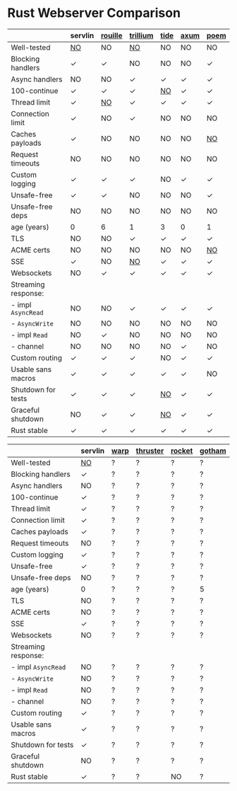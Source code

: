# Rust Webserver Comparison

|  | servlin | [rouille](https://crates.io/crates/rouille) | [trillium](https://crates.io/crates/trillium) | [tide](https://crates.io/crates/tide) | [axum](https://crates.io/crates/axum) | [poem](https://crates.io/crates/poem) |
|---------------------|----|----|----|----|----|----|
| Well-tested         | [NO](https://github.com/mleonhard/servlin/issues/1) | NO | [NO](https://github.com/trillium-rs/trillium/discussions/181) | NO | NO | NO |
| Blocking handlers   | ✓  | ✓  | NO | NO | NO | ✓  |
| Async handlers      | NO | NO | ✓  | ✓  | ✓  | ✓  |
| 100-continue        | ✓  | ✓  | ✓  | [NO](https://github.com/http-rs/tide/issues/878) | ✓ | ✓ |
| Thread limit        | ✓  | [NO](https://github.com/tiny-http/tiny-http/issues/221) | ✓ | ✓ | ✓ | ✓ |
| Connection limit    | ✓  | NO | ✓  | NO | NO | NO |
| Caches payloads     | ✓  | NO | NO | NO | NO | [NO](https://github.com/poem-web/poem/issues/75) |
| Request timeouts    | NO | NO | NO | NO | NO | NO |
| Custom logging      | ✓  | ✓  | ✓  | NO | ✓  | ✓  |
| Unsafe-free         | ✓  | ✓  | NO | NO | NO | ✓  |
| Unsafe-free deps    | NO | NO | NO | NO | NO | NO |
| age (years)         | 0  | 6  | 1  | 3  | 0  | 1  |
| TLS                 | NO | NO | ✓  | ✓  | ✓  | ✓  |
| ACME certs          | NO | NO | NO | NO | NO | [NO](https://docs.rs/poem/1.3.29/poem/listener/acme/index.html) |
| SSE                 | ✓  | NO | [NO](https://github.com/trillium-rs/trillium/issues/39) | ✓ | ✓ | ✓ |
| Websockets          | NO | ✓  | ✓  | ✓  | ✓  | ✓  |
| Streaming response: |    |    |    |    |    |    |
| - impl `AsyncRead`  | NO | NO | ✓  | ✓  | ✓  | ✓  |
| - `AsyncWrite`      | NO | NO | NO | NO | NO | NO |
| - impl `Read`       | NO | ✓  | NO | NO | NO | NO |
| - channel           | NO | NO | NO | NO | ✓  | NO |
| Custom routing      | ✓  | ✓  | ✓  | NO | ✓  | ✓  |
| Usable sans macros  | ✓  | ✓  | ✓  | ✓  | ✓  | NO |
| Shutdown for tests  | ✓  | ✓  | ✓  | [NO](https://github.com/http-rs/tide/issues/876) | ✓ | ✓ |
| Graceful shutdown   | NO | ✓  | ✓  | [NO](https://github.com/http-rs/tide/issues/528) | ✓ | ✓ |
| Rust stable         | ✓  | ✓  | ✓  | ✓  | ✓  | ✓  |

|  | servlin | [warp](https://crates.io/crates/warp) | [thruster](https://crates.io/crates/thruster) | [rocket](https://crates.io/crates/rocket) | [gotham](https://crates.io/crates/gotham) |
|---------------------|----|----|----|----|----|
| Well-tested         | [NO](https://github.com/mleonhard/servlin/issues/1) | ? | ? | ? | ? |
| Blocking handlers   | ✓  | ?  | ?  | ?  | ?  |
| Async handlers      | NO | ?  | ?  | ?  | ?  |
| 100-continue        | ✓  | ?  | ?  | ?  | ?  |
| Thread limit        | ✓  | ?  | ?  | ?  | ?  |
| Connection limit    | ✓  | ?  | ?  | ?  | ?  |
| Caches payloads     | ✓  | ?  | ?  | ?  | ?  |
| Request timeouts    | NO | ?  | ?  | ?  | ?  |
| Custom logging      | ✓  | ?  | ?  | ?  | ?  |
| Unsafe-free         | ✓  | ?  | ?  | ?  | ?  |
| Unsafe-free deps    | NO | ?  | ?  | ?  | ?  |
| age (years)         | 0  | ?  | ?  | ?  | 5  |
| TLS                 | NO | ?  | ?  | ?  | ?  |
| ACME certs          | NO | ?  | ?  | ?  | ?  |
| SSE                 | ✓  | ?  | ?  | ?  | ?  |
| Websockets          | NO | ?  | ?  | ?  | ?  |
| Streaming response: |    |    |    |    |    |
| - impl `AsyncRead`  | NO | ?  | ?  | ?  | ?  |
| - `AsyncWrite`      | NO | ?  | ?  | ?  | ?  |
| - impl `Read`       | NO | ?  | ?  | ?  | ?  |
| - channel           | NO | ?  | ?  | ?  | ?  |
| Custom routing      | ✓  | ?  | ?  | ?  | ?  |
| Usable sans macros  | ✓  | ?  | ?  | ?  | ?  |
| Shutdown for tests  | ✓  | ?  | ?  | ?  | ?  |
| Graceful shutdown   | NO | ?  | ?  | ?  | ?  |
| Rust stable         | ✓  | ?  | ?  | NO | ?  |
